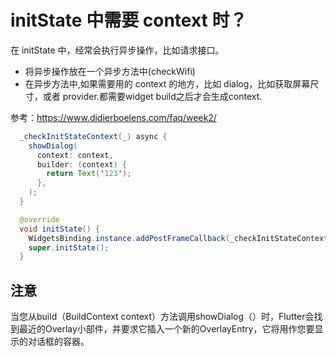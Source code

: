 # initState 中需要 context 时？

在 initState 中，经常会执行异步操作，比如请求接口。

- 将异步操作放在一个异步方法中(checkWifi)
- 在异步方法中,如果需要用的 context 的地方，比如 dialog，比如获取屏幕尺寸，或者 provider.都需要widget build之后才会生成context.


参考：https://www.didierboelens.com/faq/week2/
```java
  _checkInitStateContext(_) async {
    showDialog(
      context: context,
      builder: (context) {
        return Text('123');
      },
    );
  }

  @override
  void initState() {
    WidgetsBinding.instance.addPostFrameCallback(_checkInitStateContext);
    super.initState();
  }
```


## 注意

当您从build（BuildContext context）方法调用showDialog（）时，Flutter会找到最近的Overlay小部件，并要求它插入一个新的OverlayEntry，它将用作您要显示的对话框的容器。